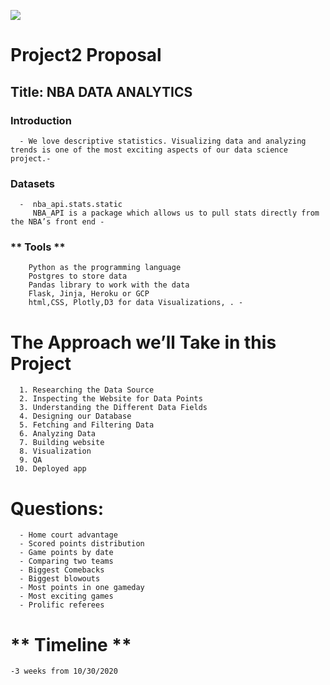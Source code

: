 
![](https://cdn.nba.net/nba-drupal-prod/2020-04/Video_T1_Hero_TopVideo.jpg)


# **Project2 Proposal**
 


## **Title**: NBA DATA ANALYTICS


### **Introduction**
   
      - We love descriptive statistics. Visualizing data and analyzing trends is one of the most exciting aspects of our data science project.- 
      
###  **Datasets**
     
      
      -  nba_api.stats.static
         NBA_API is a package which allows us to pull stats directly from          the NBA’s front end -
          
###  ** Tools **
          
        Python as the programming language
        Postgres to store data
        Pandas library to work with the data
        Flask, Jinja, Heroku or GCP
        html,CSS, Plotly,D3 for data Visualizations, . -
        
# **The Approach we’ll Take in this Project**

      1. Researching the Data Source
      2. Inspecting the Website for Data Points
      3. Understanding the Different Data Fields
      4. Designing our Database
      5. Fetching and Filtering Data
      6. Analyzing Data 
      7. Building website
      8. Visualization
      9. QA
     10. Deployed app
    

# **Questions**: 

      
      - Home court advantage
      - Scored points distribution
      - Game points by date
      - Comparing two teams
      - Biggest Comebacks
      - Biggest blowouts
      - Most points in one gameday
      - Most exciting games
      - Prolific referees

# ** Timeline **

    -3 weeks from 10/30/2020
    

    